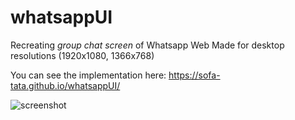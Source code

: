 # whatsappUI
Recreating *group chat screen* of Whatsapp Web
Made for desktop resolutions (1920x1080, 1366x768)

You can see the implementation here: https://sofa-tata.github.io/whatsappUI/

![screenshot](https://user-images.githubusercontent.com/63452816/96733163-d3534e00-13c1-11eb-9212-64e882d55d5d.jpg)


